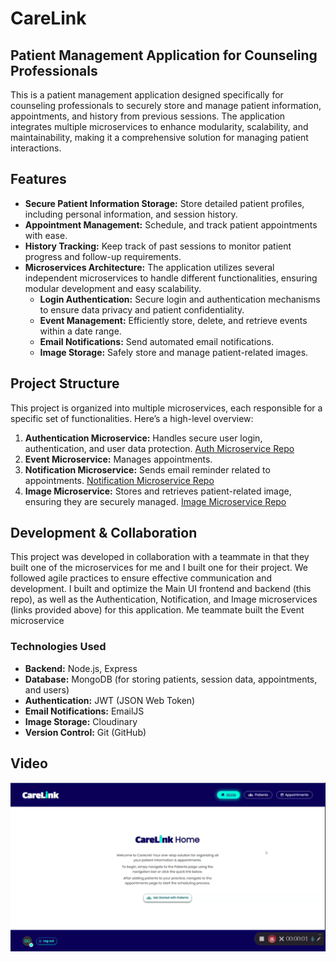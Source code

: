# CareLink
## Patient Management Application for Counseling Professionals
This is a patient management application designed specifically for counseling professionals to securely store and manage patient information, appointments, and history from previous sessions. The application integrates multiple microservices to enhance modularity, scalability, and maintainability, making it a comprehensive solution for managing patient interactions.

## Features
- **Secure Patient Information Storage:** Store detailed patient profiles, including personal information, and session history.
- **Appointment Management:** Schedule, and track patient appointments with ease.
- **History Tracking:** Keep track of past sessions to monitor patient progress and follow-up requirements.
- **Microservices Architecture:** The application utilizes several independent microservices to handle different functionalities, ensuring modular development and easy scalability.
    * **Login Authentication:** Secure login and authentication mechanisms to ensure data privacy and patient confidentiality.  
    * **Event Management:** Efficiently store, delete, and retrieve events within a date range. 
    * **Email Notifications:** Send automated email notifications.  
    * **Image Storage:** Safely store and manage patient-related images.  

## Project Structure
This project is organized into multiple microservices, each responsible for a specific set of functionalities. Here’s a high-level overview:

1. **Authentication Microservice:** Handles secure user login, authentication, and user data protection. [Auth Microservice Repo](https://github.com/SandKat214/Auth_Microservice)
3. **Event Microservice:** Manages appointments.
4. **Notification Microservice:** Sends email reminder related to appointments. [Notification Microservice Repo](https://github.com/SandKat214/Notification_Microservice)
5. **Image Microservice:** Stores and retrieves patient-related image, ensuring they are securely managed. [Image Microservice Repo](https://github.com/SandKat214/Image_Microservice)

## Development & Collaboration
This project was developed in collaboration with a teammate in that they built one of the microservices for me and I built one for their project. We followed agile practices to ensure effective communication and development. I built and optimize the Main UI frontend and backend (this repo), as well as the Authentication, Notification, and Image microservices (links provided above) for this application. Me teammate built the Event microservice

### Technologies Used
- **Backend:** Node.js, Express
- **Database:** MongoDB (for storing patients, session data, appointments, and users)
- **Authentication:** JWT (JSON Web Token)
- **Email Notifications:** EmailJS
- **Image Storage:** Cloudinary
- **Version Control:** Git (GitHub)

## Video
[![Watch the overview](https://github.com/SandKat214/CareLink/blob/main/video-readme/carelink.png?raw=true)](https://github.com/SandKat214/CareLink/blob/main/video-readme/carelink.mp4?raw=true)
